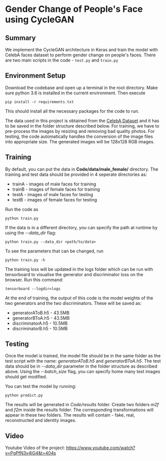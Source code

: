 # Gender Change of People's Face using CycleGAN
## Summary
We implement the CycleGAN architecture in Keras and train the model with CelebA faces dataset to perform gender change on people's faces. There are two main scripts in the code - `test.py` and `train.py`

## Environment Setup
Download the codebase and open up a terminal in the root directory. Make sure python 3.6 is installed in the current environment. Then execute 

    pip install -r requirements.txt

This should install all the necessary packages for the code to run.

The data used in this project is obtained from the [CelebA Dataset](http://mmlab.ie.cuhk.edu.hk/projects/CelebA.html) and it has to be saved in the folder structure described below. For training, we have to pre-process the images by resizing and removing bad quality photos. For testing, the code automatically handles the conversion of the image files into appropriate size. The generated images will be 128x128 RGB images.

## Training 

By default, you can put the data in **Code/data/male_female/** directory. The training and test data should be provided in 4 seperate directories as: 
* trainA - images of male faces for training
* trainB - images of female faces for training
* testA - images of male faces for testing
* testB - images of female faces for testing

Run the code as 

    python train.py

If the data is in a different directory, you can specify the path at runtime by using the *--data_dir* flag:

    python train.py --data_dir <path/to/data>

To see the parameters that can be changed, run

    python train.py -h

The training loss will be updated in the logs folder which can be run with tensorboard to visualise the generator and discriminator loss on the browser. Run this command:

    tensorboard --logdir=logs

At the end of training, the output of this code is the model weights of the two generators and the two discriminators. These will be saved as:
* generatorAToB.h5 - 43.5MB
* generatorBToA.h5 - 43.5MB
* discriminatorA.h5 - 10.5MB
* discriminatorB.h5 - 10.5MB

## Testing
Once the model is trained, the model file should be in the same folder as the test script with the name: *generatorAToB.h5* and *generatorBToA.h5*. The test data should be in *--data_dir* parameter in the folder structure as described above. Using the *--batch_size* flag, you can specify home many test images should get modified.

You can test the model by running:

    python predict.py

The results will be generated in *Code/results* folder. Create two folders *m2f* and *f2m* inside the results folder. The corresponding transformations will appear in these two folders. The results will contain - fake, real, reconstructed and identity images.

## Video
Youtube Video of the project: https://www.youtube.com/watch?v=PgPfN3v4lG4&t=404s
